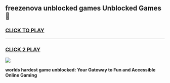 
## freezenova unblocked games Unblocked Games👋
<h3>
<a href="https://premium.freeplayer.one?title=freezenova_unblocked_games&ref=16F">CLICK TO PLAY</a></h3>
<hr>

<h3>
<a href="https://premium.freeplayer.one?title=freezenova_unblocked_games&ref=16F">CLICK 2 PLAY</a>
  
</h3>

<a href="https://premium.freeplayer.one?title=freezenova_unblocked_games&ref=16F/"><img src="https://clearcache.store/games.png"></a>


**worlds hardest game unblocked: Your Gateway to Fun and Accessible Online Gaming**
